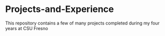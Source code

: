# Projects-and-Experience

This repository contains a few of many projects completed during my four years at CSU Fresno

